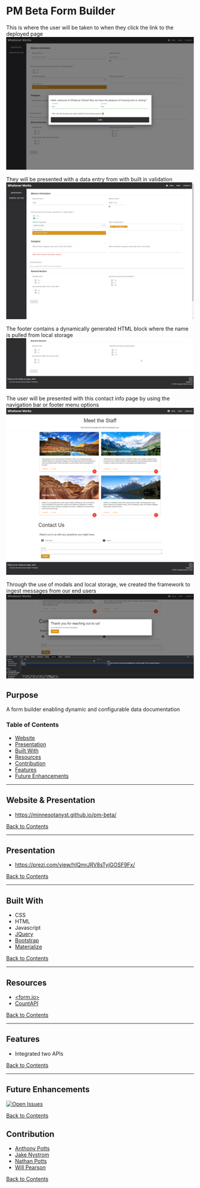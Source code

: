 # PM Beta Form Builder

This is where the user will be taken to when they click the link to the deployed page
![Landing Page](./assets/images/intro-modal.png)

They will be presented with a data entry from with built in validation
![Data Entry Validation](./assets/images/data-entry.png)

The footer contains a dynamically generated HTML block where the name is pulled from local storage
![Dynamically Generated HTML](./assets/images/dynamic-html.png)

The user will be presented with this contact info page by using the navigation bar or footer menu options
![Contact Info Page](./assets/images/contact-info.png)

Through the use of modals and local storage, we created the framework to ingest messages from our end users
![Modal Local Storage](./assets/images/modal-localstorage.png)

## Purpose
A form builder enabling dynamic and configurable data documentation

### Table of Contents
- [Website](#website)
- [Presentation](#presentation)
- [Built With](#built-with)
- [Resources](#resources)
- [Contribution](#contribution)
- [Features](#features)
- [Future Enhancements](#future-enhancements)

---
## Website & Presentation
- https://minnesotanyst.github.io/pm-beta/

[Back to Contents](#table-of-contents)

---
## Presentation
- https://prezi.com/view/hIQmrJRV8sTyjGOSF9Fx/

[Back to Contents](#table-of-contents)

---
## Built With
- CSS
- HTML
- Javascript
- [JQuery](https://jquery.com/)
- [Bootstrap](https://getbootstrap.com/)
- [Materialize](https://materializecss.com/)

[Back to Contents](#table-of-contents)

---
## Resources
- [<form.io>](https://www.form.io/)
- [CountAPI](https://countapi.xyz/)

[Back to Contents](#table-of-contents)

---
## Features
- Integrated two APIs

[Back to Contents](#table-of-contents)

---

## Future Enhancements
[![Open Issues](https://img.shields.io/github/issues/minnesotaNyst/pm-beta?style=flat-square?link=)](https://github.com/minnesotaNyst/pm-beta/issues)

[Back to Contents](#table-of-contents)

## Contribution
- [Anthony Potts](https://github.com/anthonypotts)
- [Jake Nystrom](https://github.com/minnesotaNyst)
- [Nathan Potts]()
- [Will Pearson](https://github.com/willp429)

[Back to Contents](#table-of-contents)
